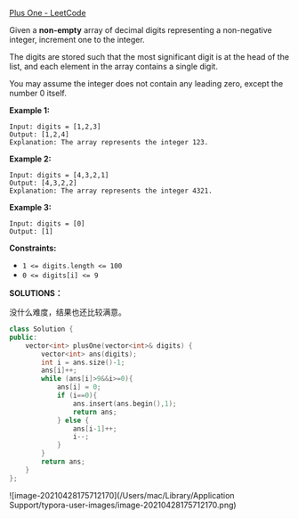 [Plus One - LeetCode](https://leetcode.com/problems/plus-one/)

Given a **non-empty** array of decimal digits representing a non-negative integer, increment one to the integer.

The digits are stored such that the most significant digit is at the head of the list, and each element in the array contains a single digit.

You may assume the integer does not contain any leading zero, except the number 0 itself.

 

**Example 1:**

```
Input: digits = [1,2,3]
Output: [1,2,4]
Explanation: The array represents the integer 123.
```

**Example 2:**

```
Input: digits = [4,3,2,1]
Output: [4,3,2,2]
Explanation: The array represents the integer 4321.
```

**Example 3:**

```
Input: digits = [0]
Output: [1]
```

 

**Constraints:**

- `1 <= digits.length <= 100`
- `0 <= digits[i] <= 9`

**SOLUTIONS：**

没什么难度，结果也还比较满意。

```c++
class Solution {
public:
    vector<int> plusOne(vector<int>& digits) {
        vector<int> ans(digits);
        int i = ans.size()-1;
        ans[i]++;
        while (ans[i]>9&&i>=0){
            ans[i] = 0;
            if (i==0){
                ans.insert(ans.begin(),1);
                return ans;
            } else {
                ans[i-1]++;
                i--;
            }
        }
        return ans;
    }
};
```

![image-20210428175712170](/Users/mac/Library/Application Support/typora-user-images/image-20210428175712170.png)